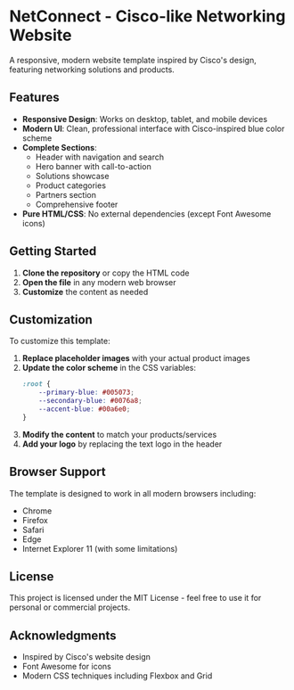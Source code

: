 
# NetConnect - Cisco-like Networking Website
A responsive, modern website template inspired by Cisco's design, featuring networking solutions and products.

## Features

- **Responsive Design**: Works on desktop, tablet, and mobile devices
- **Modern UI**: Clean, professional interface with Cisco-inspired blue color scheme
- **Complete Sections**:
  - Header with navigation and search
  - Hero banner with call-to-action
  - Solutions showcase
  - Product categories
  - Partners section
  - Comprehensive footer
- **Pure HTML/CSS**: No external dependencies (except Font Awesome icons)

## Getting Started

1. **Clone the repository** or copy the HTML code
2. **Open the file** in any modern web browser
3. **Customize** the content as needed

## Customization

To customize this template:

1. **Replace placeholder images** with your actual product images
2. **Update the color scheme** in the CSS variables:
   ```css
   :root {
       --primary-blue: #005073;
       --secondary-blue: #0076a8;
       --accent-blue: #00a6e0;
   }
   ```
3. **Modify the content** to match your products/services
4. **Add your logo** by replacing the text logo in the header

## Browser Support

The template is designed to work in all modern browsers including:
- Chrome
- Firefox
- Safari
- Edge
- Internet Explorer 11 (with some limitations)

## License

This project is licensed under the MIT License - feel free to use it for personal or commercial projects.

## Acknowledgments

- Inspired by Cisco's website design
- Font Awesome for icons
- Modern CSS techniques including Flexbox and Grid
